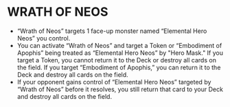 
# WRATH OF NEOS

*   “Wrath of Neos” targets 1 face-up monster named “Elemental Hero Neos” you control.
*   You can activate “Wrath of Neos” and target a Token or “Embodiment of Apophis” being treated as “Elemental Hero Neos” by "Hero Mask." If you target a Token, you cannot return it to the Deck or destroy all cards on the field. If you target “Embodiment of Apophis,” you can return it to the Deck and destroy all cards on the field.
*   If your opponent gains control of “Elemental Hero Neos” targeted by “Wrath of Neos” before it resolves, you still return that card to your Deck and destroy all cards on the field.

  